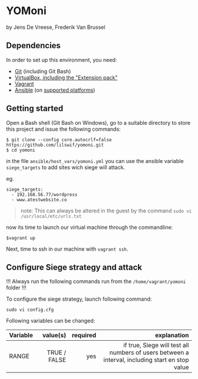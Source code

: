# YOMoni
by Jens De Vreese, Frederik Van Brussel

## Dependencies

In order to set up this environment, you need:

* [Git](https://git-scm.com/downloads) (including Git Bash)
* [VirtualBox, including the "Extension pack"](https://www.virtualbox.org/wiki/Downloads/)
* [Vagrant](https://www.vagrantup.com/downloads.html)
* [Ansible](http://docs.ansible.com/intro_installation.html) (on [supported platforms](http://docs.ansible.com/intro_installation.html#control-machine-requirements))

## Getting started

Open a Bash shell (Git Bash on Windows), go to a suitable directory to store this project and issue the following commands:

```ShellSession
$ git clone --config core.autocrlf=false https://github.com/lilswif/yomoni.git
$ cd yomoni
```

in the file ```ansible/host_vars/yomoni.yml``` you can use the ansible variable ```siege_targets```
to add sites wich siege will attack.

eg.
``` 
siege_targets:
  - 192.168.56.77/wordpress 
  - www.atestwebsite.co
```

> note: This can always be altered in the guest by the command ```sudo vi /usr/local/etc/urls.txt```

now its time to launch our virtual machine through the commandline:
```Shellsession
$vagrant up
```
Next, time to ssh in our machine with ```vagrant ssh```.

## Configure Siege strategy and attack

!!! Always run the following commands run from the ```/home/vagrant/yomoni``` folder !!!

To configure the siege strategy, launch following command:
```
sudo vi config.cfg
```

Following variables can be changed:

| Variable  | value(s) | required |  explanation |
| :---     	|    ---:  |     ---: |    ---:      |
| RANGE |  TRUE / FALSE | yes  |  if true, Siege will test all numbers of users between a interval, including start en stop value |

